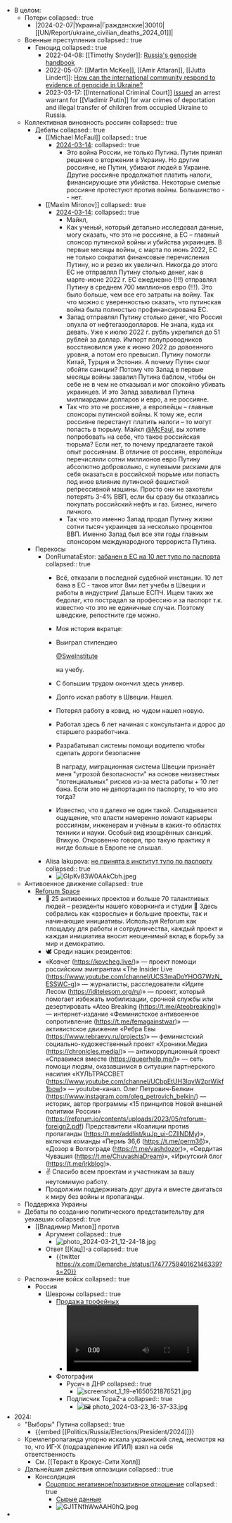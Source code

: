 - В целом:
	- Потери
	  collapsed:: true
		- |2024-02-07|Украина|Гражданские|30010|[[UN/Report/ukraine_civilian_deaths_2024_01]]|
	- Военные преступления
	  collapsed:: true
		- Геноцид
		  collapsed:: true
			- 2022-04-08: [[Timothy Snyder]]: [Russia's genocide handbook](https://snyder.substack.com/p/russias-genocide-handbook)
			- 2022-05-07: [[Martin McKee]], [[Amir Attaran]], [[Jutta Lindert]]: [How can the international community respond to evidence of genocide in Ukraine?](https://www.ncbi.nlm.nih.gov/pmc/articles/PMC9198961/)
			- 2023-03-17: [[International Criminal Court]] [issued](https://news.un.org/en/story/2023/03/1134732) an arrest warrant for [[Vladimir Putin]] for war crimes of deportation and illegal transfer of children from occupied Ukraine to Russia.
	- Коллективная виновность россиян
	  collapsed:: true
		- Дебаты
		  collapsed:: true
			- [[Michael McFaul]]
			  collapsed:: true
				- [2024-03-14](https://twitter.com/McFaul/status/1768348988372353116):
				  collapsed:: true
					- Это война России, не только Путина.
					  Путин принял решение о вторжении в Украину. Но другие россияне, не Путин, убивают людей в Украине. Другие россияне продолжатют платить налоги, финансирующие эти убийства. Некоторые смелые россияне протестуют против войны. Большинство -- нет.
			- [[Maxim Mironov]]
			  collapsed:: true
				- [2024-03-14](https://twitter.com/mironov_fm/status/1768434021170639202?t=l2UXFxP8pqTmwtOvkVWIFA&s=19):
				  collapsed:: true
					- Майкл,
					- Как ученый, который детально исследовал данные, могу сказать, что это не россияне, а ЕС – главный спонсор путинской войны и убийства украинцев. В первые месяцы войны, с марта по июнь 2022, ЕС не только сократил финансовые перечисления Путину, но и резко их увеличил. Никогда до этого ЕС не отправлял Путину столько денег, как в марте-июне 2022 г. ЕС ежедневно (!!!) отправлял Путину в среднем 700 миллионов евро (!!!). Это было больше, чем все его затраты на войну. Так что можно с уверенностью сказать, что путинская война была полностью профинансирована ЕС.
					- Запад отправлял Путину столько денег, что Россия опухла от нефтегазодолларов. Не знала, куда их девать. Уже к июлю 2022 г. рубль укрепился до 51 рублей за доллар. Импорт полупроводников восстановился уже к июню 2022 до довоенного уровня, а потом его превысил. Путину помогли Китай, Турция и Эстония. А почему Путин смог обойти санкции? Потому что Запад в первые месяцы войны завалил Путина баблом, чтобы он себе не в чем не отказывал и мог спокойно убивать украинцев. И это Запад заваливал Путина миллиардами долларов и евро, а не россияне.
					- Так что это не россияне, а европейцы – главные спонсоры путинской войны. К тому же, если россияне перестанут платить налоги – то могут попасть в тюрьму. Майкл [@McFaul](https://twitter.com/McFaul), вы хотите попробовать на себе, что такое российская тюрьма? Если нет, то почему предлагаете такой опыт россиянам. В отличие от россиян, европейцы перечисляли сотни миллионов евро Путину абсолютно добровольно, с нулевыми рисками для себя оказаться в российской тюрьме или попасть под иное влияние путинской фашисткой репрессивной машины. Просто они не захотели потерять 3-4% ВВП, если бы сразу бы отказались покупать российский нефть и газ. Бизнес, ничего личного.
					- Так что это именно Запад продал Путину жизни сотни тысяч украинцев за несколько процентов ВВП. Именно Запад был все эти годы главным спонсором международного террориста Путина.
		- Перекосы
			- DonRumataEstor: [забанен в ЕС на 10 лет тупо по паспорта](https://x.com/DonRumataEstor/status/1769797225167602049?s=20)
			  collapsed:: true
				- Всё, отказали в последней судебной инстанции. 10 лет бана в ЕС - таков итог 8ми лет учебы в Швеции и работы в индустрии! Дальше ЕСПЧ. Ищем таких же бедолаг, кто пострадал за профессию и за паспорт т.к. известно что это не единичные случаи. Поэтому шведские, репостните где можно.
				- Моя история вкратце:
				- Выиграл стипендию 
				  
				  [@SweInstitute](https://twitter.com/SweInstitute)
				  
				  на учебу.
				- С большим трудом окончил здесь универ.
				- Долго искал работу в Швеции.  Нашел.
				- Потерял работу в ковид, но чудом нашел новую.
				- Работал здесь 6 лет начиная с консультанта и дорос до старшего разработчика.
				- Разрабатывал системы помощи водителю чтобы сделать дороги безопаснее
				  
				  В награду, миграционная система Швеции признаёт меня "угрозой безопасности" на основе неизвестных "потенциальных" рисков из-за места работы + 10 лет бана. Если это не депортация по паспорту, то что это тогда?
				- Известно, что я далеко не один такой. Складывается ощущение, что власти намеренно ломают карьеры россиянам, инженерам и учёным в каких-то областях техники и науки. Особый вид изощрённых санкций. Втихую. Откровенно говоря, про такую практику я нигде больше в Европе не слышал.
			- Alisa Iakupova: [не принята в институт тупо по паспорту](https://x.com/AlisaIakupova/status/1768308000630940046?s=20)
			  collapsed:: true
				- ![GIpKv83W0AAkCbh.jpeg](../assets/GIpKv83W0AAkCbh_1710884728016_0.jpeg)
	- Антивоенное движение
	  collapsed:: true
		- [Reforum Space](https://t.me/ReforumTbilisi/701)
			- 💬 25 антивоенных проектов и больше 70 талантливых людей – резиденты нашего коворкинга и студии 🙏 
			  Здесь собрались как «взрослые» и большие проекты, так и начинающие инициативы. Используя Reforum как площадку для работы и сотрудничества, каждый проект и каждая инициатива вносит неоценимый вклад в борьбу за мир и демократию.
			- 🕊  Среди наших резидентов:
			- «Ковчег (https://kovcheg.live/)»‎ —  проект помощи российским эмигрантам 
			  «The Insider Live (https://www.youtube.com/channel/UCS3maDoYHOG7WzN_ESSWC-g)»‎ — журналисты, расследователи
			  «Идите Лесом (https://iditelesom.org/ru)» — проект, который помогает избежать мобилизации, срочной службы или дезертировать‎
			  «Ateo Breaking (https://t.me/Ateobreaking)» — интернет-издание
			  «Феминистское антивоенное сопротивление (https://t.me/femagainstwar)» — активистское движение
			  «Ребра Евы (https://www.rebraevy.ru/projects)»‎ — феминистский социально-художественный проект
			  «Хроники.Медиа (https://chronicles.media/)»‎ — антикоррупционный проект 
			  «Справимся вместе (https://queerhelp.me/)»‎ — сеть помощи людям, оказавшимся в ситуации партнерского насилия
			  «КУЛЬТРАССВЕТ (https://www.youtube.com/channel/UCbpEtUH3lqvW2prWikf1bow)» — youtube-канал.
			  Олег Петрович-Белкин (https://www.instagram.com/oleg_petrovich_belkin/) — историк, автор программы «15 принципов Новой внешней политики России» (https://reforum.io/contents/uploads/2023/05/reforum-foreign2.pdf)
			  Представители «Коалиции против пропаганды (https://t.me/addlist/kuJp_ui-CZllNDMy)»‎, включая команды «Пермь 36,6 (https://t.me/perm36)»‎, «Дозор в Волгограде (https://t.me/vashdozor)»‎, «Сердитая Чувашия (https://t.me/ChuvashiaDream)»‎, «Иркутский блог (https://t.me/irkblog)».
			- ✌ Спасибо всем проектам и участникам за вашу неутомимую работу.
			- Продолжим поддерживать друг друга и вместе двигаться к миру без войны и пропаганды.
	- Поддержка Украины
	- Дебаты по созданию политического представительтву для уехавших
	  collapsed:: true
		- [[Владимир Милов]] против
			- Аргумент
			  collapsed:: true
				- ![photo_2024-03-21_12-24-18.jpg](../assets/photo_2024-03-21_12-24-18_1711025241444_0.jpg)
			- Ответ [[Кац]]-а
			  collapsed:: true
				- {{twitter https://x.com/Demarche_/status/1747775940162146339?s=20}}
	- Распознание войск
	  collapsed:: true
		- Россия
			- Шевроны
			  collapsed:: true
				- [Продажа трофейных](https://reibert.info/auctions/znaki-rozriznennja.192/)
					- ![2024-03-24_11-41-19.mp4](../assets/2024-03-24_11-41-19_1711280615525_0.mp4)
				- Фотографии
					- Русич в ДНР
					  collapsed:: true
						- ![screenshot_1_19-e1650521876521.jpg](../assets/screenshot_1_19-e1650521876521_1711280829676_0.jpg)
					- Подписчик TopaZ-а
					  collapsed:: true
						- ![🖼 photo_2024-03-23_16-37-33.jpg](../assets/storages/logseq-plugin-multiple-assets/photo_2024-03-23_16-37-33.jpg)
- 2024:
	- "Выборы" Путина
	  collapsed:: true
		- {{embed [[Politics/Russia/Elections/President/2024]]}}
	- Кремлепропаганда упорно искала украинский след, несмотря на то, что ИГ-Х (подразделение ИГИЛ) взял на себя ответственность
		- См. [[Теракт в Крокус-Сити Холл]]
	- Дальнейшия действия оппозиции
	  collapsed:: true
		- Консолдиция
			- [Соцопрос негативное/позитивное отношение](https://x.com/vvaffles_/status/1773665353417027787?s=20)
			  collapsed:: true
				- [Сырые данные](https://docs.google.com/spreadsheets/d/1Dwyh1JEHYZ1H4wmlhuTvbQ_M6QtbbijE6am8iXnF8gk/edit#gid=993026458)
				- ![GJ1TNfhWwAAH0hQ.jpeg](../assets/GJ1TNfhWwAAH0hQ_1711724967544_0.jpeg)
-